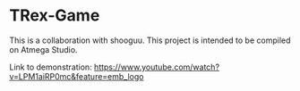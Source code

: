 # TRex-Game

This is a  collaboration with shooguu.
This project is intended to be compiled on Atmega Studio.

Link to demonstration:
    https://www.youtube.com/watch?v=LPM1aiRP0mc&feature=emb_logo
